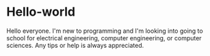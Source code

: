 # Hello-world
Hello everyone.  I'm new to programming and I'm looking into going to school for electrical engineering, computer engineering, or computer sciences.  Any tips or help is always appreciated.
